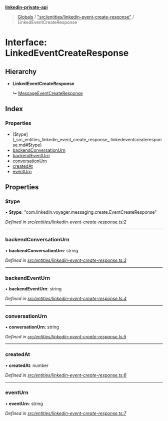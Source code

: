 **[linkedin-private-api](../README.md)**

> [Globals](../globals.md) / ["src/entities/linkedin-event-create-response"](../modules/_src_entities_linkedin_event_create_response_.md) / LinkedEventCreateResponse

# Interface: LinkedEventCreateResponse

## Hierarchy

- **LinkedEventCreateResponse**

  ↳ [MessageEventCreateResponse](_src_entities_message_create_response_entity_.messageeventcreateresponse.md)

## Index

### Properties

- [$type](_src_entities_linkedin_event_create_response_.linkedeventcreateresponse.md#$type)
- [backendConversationUrn](_src_entities_linkedin_event_create_response_.linkedeventcreateresponse.md#backendconversationurn)
- [backendEventUrn](_src_entities_linkedin_event_create_response_.linkedeventcreateresponse.md#backendeventurn)
- [conversationUrn](_src_entities_linkedin_event_create_response_.linkedeventcreateresponse.md#conversationurn)
- [createdAt](_src_entities_linkedin_event_create_response_.linkedeventcreateresponse.md#createdat)
- [eventUrn](_src_entities_linkedin_event_create_response_.linkedeventcreateresponse.md#eventurn)

## Properties

### $type

• **$type**: \"com.linkedin.voyager.messaging.create.EventCreateResponse\"

_Defined in [src/entities/linkedin-event-create-response.ts:2](https://github.com/david1asher/linkedin-private-api/blob/8f509eb/src/entities/linkedin-event-create-response.ts#L2)_

---

### backendConversationUrn

• **backendConversationUrn**: string

_Defined in [src/entities/linkedin-event-create-response.ts:3](https://github.com/david1asher/linkedin-private-api/blob/8f509eb/src/entities/linkedin-event-create-response.ts#L3)_

---

### backendEventUrn

• **backendEventUrn**: string

_Defined in [src/entities/linkedin-event-create-response.ts:4](https://github.com/david1asher/linkedin-private-api/blob/8f509eb/src/entities/linkedin-event-create-response.ts#L4)_

---

### conversationUrn

• **conversationUrn**: string

_Defined in [src/entities/linkedin-event-create-response.ts:5](https://github.com/david1asher/linkedin-private-api/blob/8f509eb/src/entities/linkedin-event-create-response.ts#L5)_

---

### createdAt

• **createdAt**: number

_Defined in [src/entities/linkedin-event-create-response.ts:6](https://github.com/david1asher/linkedin-private-api/blob/8f509eb/src/entities/linkedin-event-create-response.ts#L6)_

---

### eventUrn

• **eventUrn**: string

_Defined in [src/entities/linkedin-event-create-response.ts:7](https://github.com/david1asher/linkedin-private-api/blob/8f509eb/src/entities/linkedin-event-create-response.ts#L7)_
